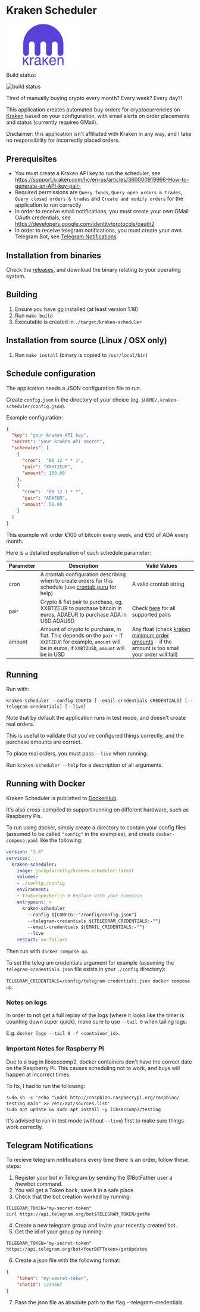 # Kraken Scheduler

<img src="./doc/img/kraken-logo.png" alt="drawing" width="200" />

Build status:

![build status](https://github.com/jackpf/kraken-scheduler/actions/workflows/master-build.yml/badge.svg)


Tired of manually buying crypto every month? Every week? Every day?!

This application creates automated buy orders for cryptocurrencies on [Kraken](https://www.kraken.com/)
based on your configuration, with email alerts on order placements and status (currently requires GMail).

Disclaimer: this application isn't affiliated with Kraken in any way, and I take no responsibility
for incorrectly placed orders.

## Prerequisites

- You must create a Kraken API key to run the scheduler, see https://support.kraken.com/hc/en-us/articles/360000919966-How-to-generate-an-API-key-pair-
- Required permissions are `Query funds`, `Query open orders & trades`, `Query closed orders & trades` and `Create and modify orders` for the application to run correctly
- In order to receive email notifications, you must create your own GMail OAuth credentials, see https://developers.google.com/identity/protocols/oauth2
- In order to receive telegram notifications, you must create your own Telegram Bot, see [Telegram Notifications](#telegram-notifications)

## Installation from binaries

Check the [releases](https://github.com/jackpf/kraken-scheduler/releases), and download the binary relating
to your operating system.

## Building

1. Ensure you have [go](https://go.dev/) installed (at least version 1.18)
2. Run `make build`
3. Executable is created in `./target/kraken-scheduler`

## Installation from source (Linux / OSX only)

1. Run `make install` (binary is copied to `/usr/local/bin`)

## Schedule configuration

The application needs a JSON configuration file to run.

Create `config.json` in the directory of your choice (eg. `$HOME/.kraken-scheduler/config.json`).

Example configuration:

```json
{
  "key": "your kraken API key",
  "secret": "your kraken API secret",
  "schedules": [
    {
      "cron":  "00 12 * * 1",
      "pair": "XXBTZEUR",
      "amount": 100.00
    },
    {
      "cron":  "00 12 1 * *",
      "pair": "ADAEUR",
      "amount": 50.00
    }
  ]
}
```

This example will order €100 of bitcoin every week, and €50 of ADA every month.

Here is a detailed explanation of each schedule parameter:

| Parameter 	| Description                                                                                                                                                      	| Valid Values                                                                                                                                                                                     	 |
|-----------	|------------------------------------------------------------------------------------------------------------------------------------------------------------------	|----------------------------------------------------------------------------------------------------------------------------------------------------------------------------------------------------|
| cron      	| A crontab configuration describing when to create orders for this schedule (use [crontab.guru](https://crontab.guru/) for help)                                  	| A valid crontab string                                                                                                                                                                           	 |
| pair      	| Crypto & fiat pair to purchase, eg. XXBTZEUR to purchase bitcoin in euros, ADAEUR to purchase ADA in USD.ADAUSD                                                  	| Check [here](./src/main/config/model/pairs.go) for all supported pairs                                                              	                                                              |
| amount    	| Amount of crypto to purchase, in fiat. This depends on the `pair` - if `XXBTZEUR` for example, `amount` will be in euros, if `XXBTZUSD`, `amount` will be in USD 	| Any float (check [kraken minimum order amounts](https://support.kraken.com/hc/en-us/articles/205893708-Minimum-order-size-volume-for-trading) - if the amount is too small your order will fail) 	 |

## Running

Run with:

```shell
kraken-scheduler --config CONFIG [--email-credentials CREDENTIALS] [--telegram-credentials] [--live]
```

Note that by default the application runs in test mode, and doesn't create real orders.

This is useful to validate that you've configured things correctly, and the purchase amounts are correct.

To place real orders, you must pass `--live` when running.

Run `kraken-scheduler --help` for a description of all arguments.

## Running with Docker

Kraken Scheduler is published to [DockerHub](https://hub.docker.com/r/jackpfarrelly/kraken-scheduler).

It's also cross-compiled to support running on different hardware, such as Raspberry Pis.

To run using docker, simply create a directory to contain your config files (assumed to be called `"config"` in the examples),
and create `docker-compose.yaml` like the following:

```yaml
version: "3.8"
services:
  kraken-scheduler:
    image: jackpfarrelly/kraken-scheduler:latest
    volumes:
    - ./config:/config
    environment:
    - TZ=Europe/Berlin # Replace with your timezone
    entrypoint: >
      kraken-scheduler
        --config ${CONFIG:-"/config/config.json"}
        --telegram-credentials ${TELEGRAM_CREDENTIALS:-""}
        --email-credentials ${EMAIL_CREDENTIALS:-""}
        --live
    restart: on-failure
```

Then run with `docker compose up`.

To set the telegram credentials argument for example (assuming the `telegram-credentials.json` file exists in your `./config` directory):

`TELEGRAM_CREDENTIALS=/config/telegram-credentials.json docker compose up`.

### Notes on logs

In order to not get a full replay of the logs (where it looks like the timer is counting down super quick),
make sure to use `--tail 0` when tailing logs.

E.g. `docker logs --tail 0 -f <container_id>`.

### Important Notes for Raspberry Pi

Due to a bug in libseccomp2, docker containers don't have the correct date on the Raspberry Pi.
This causes scheduling not to work, and buys will happen at incorrect times.

To fix, I had to run the following:

```shell
sudo sh -c 'echo "\ndeb http://raspbian.raspberrypi.org/raspbian/ testing main" >> /etc/apt/sources.list'
sudo apt update && sudo apt install -y libseccomp2/testing
```

It's advised to run in test mode (without `--live`) first to make sure things work correctly.

## Telegram Notifications

To recieve telegram notifications every time there is an order, follow these steps:

1. Register your bot in Telegram by sending the @BotFather user a /newbot command.
2. You will get a Token back, save it in a safe place.
3. Check that the bot creation worked by running:

  ```shell
  TELEGRAM_TOKEN="my-secret-token"
  curl https://api.telegram.org/bot$TELEGRAM_TOKEN/getMe
  ```

4. Create a new telegram group and invite your recently created bot.
5. Get the id of your group by running:

  ```shell
  TELEGRAM_TOKEN="my-secret-token"
  https://api.telegram.org/bot<YourBOTToken>/getUpdates
  ```

6. Create a json file with the following format:

  ```json
  {
	  "token": "my-secret-token",
	  "chatId": 1234567
  }
  ```

7. Pass the json file as absolute path to the flag --telegram-credentials.